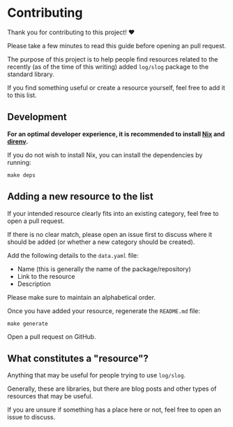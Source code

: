 # Contributing

Thank you for contributing to this project! ❤️

Please take a few minutes to read this guide before opening an pull request.

The purpose of this project is to help people find resources related to the recently
(as of the time of this writing) added `log/slog` package to the standard library.

If you find something useful or create a resource yourself, feel free to add it to this list.

## Development

**For an optimal developer experience, it is recommended to install [Nix](https://nixos.org/download.html) and [direnv](https://direnv.net/docs/installation.html).**

If you do not wish to install Nix, you can install the dependencies by running:

```shell
make deps
```

## Adding a new resource to the list

If your intended resource clearly fits into an existing category, feel free to open a pull request.

If there is no clear match, please open an issue first to discuss where it should be added (or whether a new category should be created).

Add the following details to the `data.yaml` file:

- Name (this is generally the name of the package/repository)
- Link to the resource
- Description

Please make sure to maintain an alphabetical order.

Once you have added your resource, regenerate the `README.md` file:

```shell
make generate
```

Open a pull request on GitHub.

## What constitutes a "resource"?

Anything that may be useful for people trying to use `log/slog`.

Generally, these are libraries, but there are blog posts and other types of resources that may be useful.

If you are unsure if something has a place here or not, feel free to open an issue to discuss.
